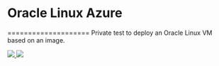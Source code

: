 # Oracle Linux Azure
====================
Private test to deploy an Oracle Linux VM based on an image.

<a href="https://portal.azure.com/#create/Microsoft.Template/uri/https%3A%2F%2Fraw.githubusercontent.com%2Ferjadi%2Fazurevmdeploy%2Fmaster%2Fvmdeployoracle.json" target="_blank">
    <img src="http://azuredeploy.net/deploybutton.png"/>
</a>
<a href="http://armviz.io/#/?load=https%3A%2F%2Fraw.githubusercontent.com%2Ferjadi%2Fazurevmdeploy%2Fmaster%2Fvmdeployoracle.json" target="_blank">
    <img src="http://armviz.io/visualizebutton.png"/>
</a>

